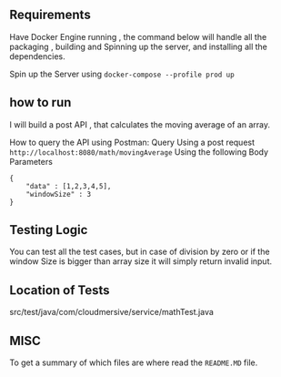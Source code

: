 ## Requirements
Have Docker Engine running , the command below will handle all the packaging , building and Spinning up the server, and installing all the dependencies.

Spin up the Server using ```docker-compose --profile prod up```
## how to run 

I will build a post API , that calculates the moving average of an array.

How to query the API using Postman:
Query Using a post request ```http://localhost:8080/math/movingAverage```
Using the following Body Parameters
```
{
	"data" : [1,2,3,4,5],
	"windowSize" : 3
}
```
## Testing Logic
You can test all the test cases, but in case of division by zero or if the window Size is bigger than array size it will simply return invalid input.

## Location of Tests
src/test/java/com/cloudmersive/service/mathTest.java

## MISC
To get a summary of which files are where read the ```README.MD``` file.